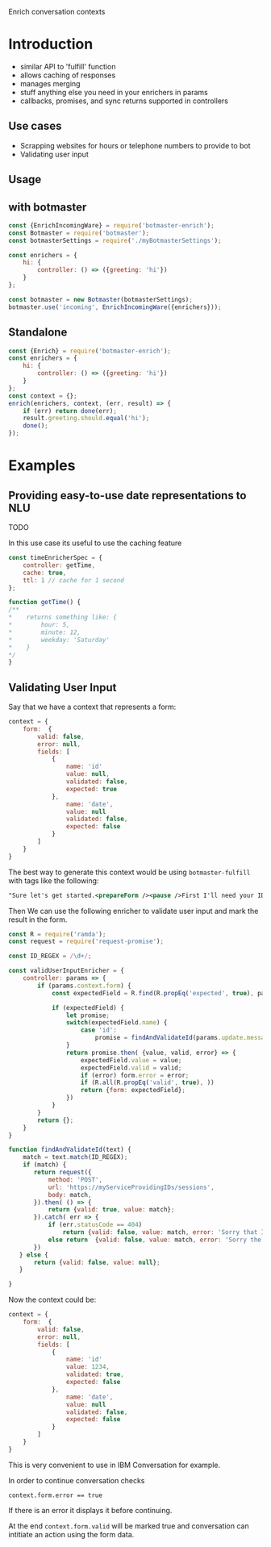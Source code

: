 Enrich conversation contexts

# Introduction
 - similar API to 'fulfill' function
 - allows caching of responses
 - manages merging
 - stuff anything else you need in your enrichers in params
 - callbacks, promises, and sync returns supported in controllers

## Use cases

 - Scrapping websites for hours or telephone numbers to provide to bot
 - Validating user input

##  Usage

## with botmaster

```js
const {EnrichIncomingWare} = require('botmaster-enrich');
const Botmaster = require('botmaster');
const botmasterSettings = require('./myBotmasterSettings');

const enrichers = {
    hi: {
        controller: () => ({greeting: 'hi'})
    }
};

const botmaster = new Botmaster(botmasterSettings);
botmaster.use('incoming', EnrichIncomingWare({enrichers}));
```
## Standalone

```js
const {Enrich} = require('botmaster-enrich');
const enrichers = {
    hi: {
        controller: () => ({greeting: 'hi'})
    }
};
const context = {};
enrich(enrichers, context, (err, result) => {
    if (err) return done(err);
    result.greeting.should.equal('hi');
    done();
});
```

# Examples

## Providing easy-to-use date representations to NLU

TODO

In this use case its useful to use the caching feature
```js
const timeEnricherSpec = {
    controller: getTime,
    cache: true,
    ttl: 1 // cache for 1 second
};

function getTime() {
/**
*    returns something like: {
*        hour: 5,
*        minute: 12,
*        weekday: 'Saturday'
*    }
*/
}
```

## Validating User Input

Say that we have a context that represents a form:
```js
context = {
    form:  {
        valid: false,
        error: null,
        fields: [
            {
                name: 'id'
                value: null,
                validated: false,
                expected: true
            },
                name: 'date',
                value: null
                validated: false,
                expected: false
            }
        ]
    }
}
```
The best way to generate this context would be using `botmaster-fulfill` with tags like the following:

```xml
"Sure let's get started.<prepareForm /><pause />First I'll need your ID.<expect name='id' />"
```

Then We can use the following enricher to validate user input and mark the result in the form.
 ```js
 const R = require('ramda');
 const request = require('request-promise');

 const ID_REGEX = /\d+/;

 const validUserInputEnricher = {
     controller: params => {
         if (params.context.form) {
             const expectedField = R.find(R.propEq('expected', true), params.context.form);

             if (expectedField) {
                 let promise;
                 switch(expectedField.name) {
                     case 'id':
                         promise = findAndValidateId(params.update.message.text)
                 }
                 return promise.then( {value, valid, error} => {
                     expectedField.value = value;
                     expectedField.valid = valid;
                     if (error) form.error = error;
                     if (R.all(R.propEq('valid', true), ))
                     return {form: expectedField};
                 })
             }
         }
         return {};
     }
 }

 function findAndValidateId(text) {
     match = text.match(ID_REGEX);
     if (match) {
        return request({
            method: 'POST',
            url: 'https://myServiceProvidingIDs/sessions',
            body: match,
        }).then( () => {
            return {valid: true, value: match};
        }).catch( err => {
            if (err.statusCode == 404)
                return {valid: false, value: match, error: 'Sorry that ID does not exist'};
            else return  {valid: false, value: match, error: 'Sorry the service is down, please try  again later.'};
        })
    } else {
        return {valid: false, value: null};
    }

 }
 ```

 Now the context could be:
 ```js
 context = {
     form:  {
         valid: false,
         error: null,
         fields: [
             {
                 name: 'id'
                 value: 1234,
                 validated: true,
                 expected: false
             },
                 name: 'date',
                 value: null
                 validated: false,
                 expected: false
             }
         ]
     }
 }
 ```
 This is very convenient to use in IBM Conversation for example.

 In order to continue conversation checks
 ```
 context.form.error == true
 ```
 If there is an error it displays it before continuing.

 At the end `context.form.valid` will be marked true and conversation can intitiate an action using the form data.

